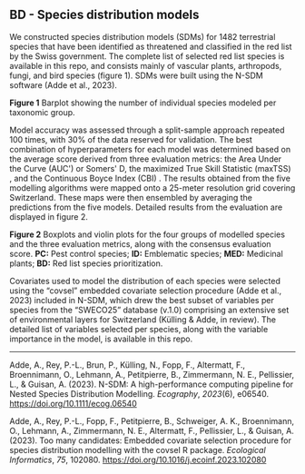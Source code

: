 ## BD - Species distribution models

 

We constructed species distribution models (SDMs) for 1482 terrestrial species that have been identified as threatened and classified in the red list by the Swiss government. The complete list of selected red list species is available in this repo, and consists mainly of vascular plants, arthropods, fungi, and bird species (figure 1). SDMs were built using the N-SDM software (Adde et al., 2023).

**Figure 1** Barplot showing the number of individual species modeled per taxonomic group. 

Model accuracy was assessed through a split-sample approach repeated 100 times, with 30% of the data reserved for validation. The best combination of hyperparameters for each model was determined based on the average score derived from three evaluation metrics: the Area Under the Curve (AUC') or Somers' D, the maximized True Skill Statistic (maxTSS) , and the Continuous Boyce Index (CBI) . The results obtained from the five modelling algorithms were mapped onto a 25-meter resolution grid covering Switzerland. These maps were then ensembled by averaging the predictions from the five models. Detailed results from the evaluation are displayed in figure 2. 

**Figure 2** Boxplots and violin plots for the four groups of modelled species and the three evaluation metrics, along with the consensus evaluation score. **PC:** Pest control species; **ID:** Emblematic species; **MED:** Medicinal plants; **BD:** Red list species prioritization. 

Covariates used to model the distribution of each species were selected using the “covsel” embedded covariate selection procedure (Adde et al., 2023) included in N-SDM, which drew the best subset of variables per species from the “SWECO25” database (v.1.0) comprising an extensive set of environmental layers for Switzerland (Külling & Adde, in review). The detailed list of variables selected per species, along with the variable importance in the model, is available in this repo. 

----

Adde, A., Rey, P.-L., Brun, P., Külling, N., Fopp, F., Altermatt, F., Broennimann, O., Lehmann, A., Petitpierre, B., Zimmermann, N. E., Pellissier, L., & Guisan, A. (2023). N-SDM: A high-performance computing pipeline for Nested Species Distribution Modelling. *Ecography*, *2023*(6), e06540. https://doi.org/10.1111/ecog.06540

Adde, A., Rey, P.-L., Fopp, F., Petitpierre, B., Schweiger, A. K., Broennimann, O., Lehmann, A., Zimmermann, N. E., Altermatt, F., Pellissier, L., & Guisan, A. (2023). Too many candidates: Embedded covariate selection procedure for species distribution modelling with the covsel R package. *Ecological Informatics*, *75*, 102080. https://doi.org/10.1016/j.ecoinf.2023.102080

